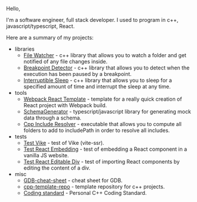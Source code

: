 Hello,

I'm a software engineer, full stack developer.
I used to program in c++, javascript/typescript, React.

Here are a summary of my projects:
- libraries
  - [File Watcher](https://github.com/nicolasventer/File-Watcher) - c++ library that allows you to watch a folder and get notified of any file changes inside.
  - [Breakpoint Detector](https://github.com/nicolasventer/Breakpoint-Detector) - c++ library that allows you to detect when the execution has been paused by a breakpoint.
  - [Interruptible Sleep](https://github.com/nicolasventer/Interruptible-Sleep) - c++ library that allows you to sleep for a specified amount of time and interrupt the sleep at any time.
- tools
  - [Webpack React Template](https://github.com/nicolasventer/WebpackReactTemplate) - template for a really quick creation of React project with Webpack build.
  - [SchemaGenerator](https://github.com/nicolasventer/SchemaGenerator) - typescript/javascript library for generating mock data through a schema.
  - [Cpp Include Resolver](https://github.com/nicolasventer/Cpp-Include-Resolver) - executable that allows you to compute all folders to add to includePath in order to resolve all includes.
- tests
  - [Test Vike](https://github.com/nicolasventer/Test_Vike) - test of Vike (vite-ssr).
  - [Test React Embedding](https://github.com/nicolasventer/Test-ReactEmbedding) - test of embedding a React component in a vanilla JS website.
  - [Test React Editable Div](https://github.com/nicolasventer/Test-ReactEditableDiv) - test of importing React components by editing the content of a div.
- misc
  - [GDB-cheat-sheet](https://github.com/nicolasventer/GDB-cheat-sheet) - cheat sheet for GDB.
  - [cpp-template-repo](https://github.com/nicolasventer/cpp-template-repo) - template repository for c++ projects.
  - [Coding standard](https://github.com/nicolasventer/Cpp-Coding-Standard) - Personal C++ Coding Standard.
